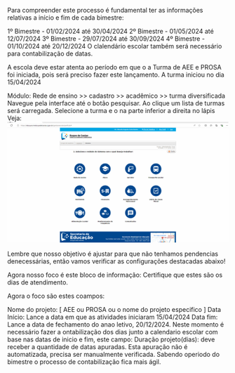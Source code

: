 Para compreender este processo  é fundamental ter as informações relativas a início e fim de cada bimestre:

1º Bimestre - 01/02/2024 até 30/04/2024
2º Bimestre - 01/05/2024 até 12/07/2024
3º Bimestre - 29/07/2024 até 30/09/2024
4º Bimestre - 01/10/2024 até 20/12/2024
O clalendário escolar também será necessário para contabilização de datas.

A escola deve estar atenta ao período em que o a Turma de AEE e PROSA foi iniciada, pois será preciso fazer este lançamento. 
A turma iniciou no dia 15/04/2024

Módulo: Rede de ensino >> cadastro >> acadêmico >> turma diversificada
Navegue pela interface até o botão pesquisar. Ao clique um lista de turmas será carregada.
Selecione a turma e o na parte inferior a direita no lápis 
Veja:
![](img/video_AEE_PROSA_001.gif)


Lembre que nosso objetivo é ajustar para que não tenhamos pendencias denecessárias, então vamos verificar as configurações destacadas abaixo! 

Agora nosso foco é este bloco de informação:
Certifique que estes são os dias de atendimento.

Agora o foco são estes coampos:

Nome do projeto:	[ AEE ou PROSA ou o nome do projeto especifico ]
Data Início: Lance a data em que as atividades iniciaram 15/04/2024
Data fim: Lance a data de fechamento do anao letivo, 20/12/2024.
Neste momento é necessário fazer a ontabilização dos dias junto a calendario escolar com base nas datas de inicio e fim, este campo: Duração projeto(dias): deve receber a quantidade de datas apuradas.
Esta apuração não é automatizada, precisa ser manualmente verificada.	Sabendo operiodo do bimestre o processo de contabilização fica mais ágil.
